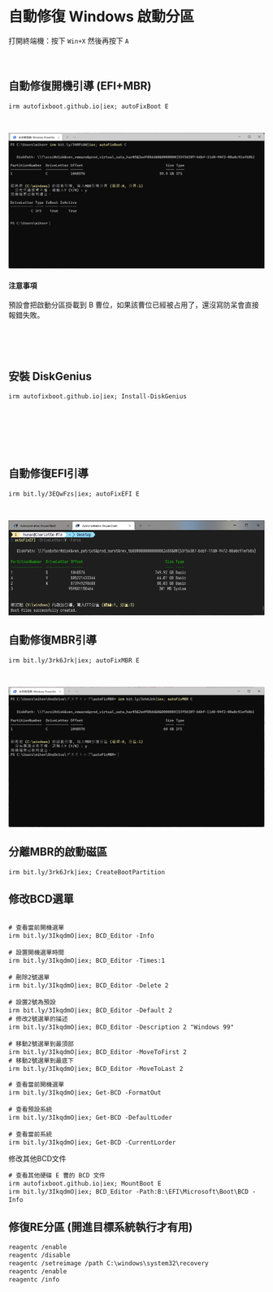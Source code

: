 自動修復 Windows 啟動分區
===

打開終端機：按下 `Win+X` 然後再按下 `A`   
</br></br>

## 自動修復開機引導 (EFI+MBR)
```
irm autofixboot.github.io|iex; autoFixBoot E
```
</br>

![](img/autoFixBoot-MBR.png)


#### 注意事項
預設會把啟動分區掛載到 B 曹位，如果該曹位已經被占用了，還沒寫防呆會直接報錯失敗。




</br></br></br>

## 安裝 DiskGenius
```
irm autofixboot.github.io|iex; Install-DiskGenius
```






</br></br></br></br></br>

## 自動修復EFI引導
```
irm bit.ly/3EQwFzs|iex; autoFixEFI E
```
</br>

![](img/autoFixEFI.png)


## 自動修復MBR引導
```
irm bit.ly/3rk6Jrk|iex; autoFixMBR E
```
</br>

![](img/autoFixMBR.png)


## 分離MBR的啟動磁區
```
irm bit.ly/3rk6Jrk|iex; CreateBootPartition
```

## 修改BCD選單
```

# 查看當前開機選單
irm bit.ly/3IkqdmO|iex; BCD_Editor -Info

# 設置開機選單時間
irm bit.ly/3IkqdmO|iex; BCD_Editor -Times:1

# 刪除2號選單
irm bit.ly/3IkqdmO|iex; BCD_Editor -Delete 2

# 設置2號為預設
irm bit.ly/3IkqdmO|iex; BCD_Editor -Default 2
# 修改2號選單的描述
irm bit.ly/3IkqdmO|iex; BCD_Editor -Description 2 "Windows 99"

# 移動2號選單到最頂部
irm bit.ly/3IkqdmO|iex; BCD_Editor -MoveToFirst 2
# 移動2號選單到最底下
irm bit.ly/3IkqdmO|iex; BCD_Editor -MoveToLast 2
```

```
# 查看當前開機選單
irm bit.ly/3IkqdmO|iex; Get-BCD -FormatOut

# 查看預設系統
irm bit.ly/3IkqdmO|iex; Get-BCD -DefaultLoder

# 查看當前系統
irm bit.ly/3IkqdmO|iex; Get-BCD -CurrentLorder
```

修改其他BCD文件

```
# 查看其他硬碟 E 曹的 BCD 文件
irm autofixboot.github.io|iex; MountBoot E
irm bit.ly/3IkqdmO|iex; BCD_Editor -Path:B:\EFI\Microsoft\Boot\BCD -Info
```


## 修復RE分區 (開進目標系統執行才有用)

```
reagentc /enable
reagentc /disable
reagentc /setreimage /path C:\windows\system32\recovery
reagentc /enable
reagentc /info
```